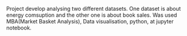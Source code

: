 Project develop analysing two different datasets. One dataset is about energy comsuption and the other one is about book sales. Was used MBA(Market Basket Analysis), Data visualisation, python, at jupyter notebook.
